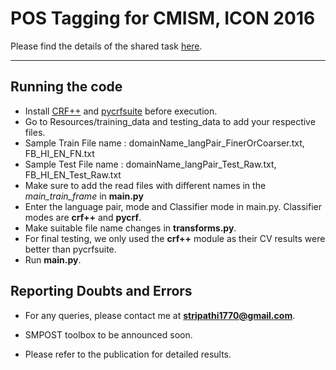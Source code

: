 POS Tagging for CMISM, ICON 2016
===================


Please find the details of the shared task [here](http://ltrc.iiit.ac.in/icon2016/).

----------


Running the code
-------------
- Install [CRF++](https://taku910.github.io/crfpp/) and [pycrfsuite](https://python-crfsuite.readthedocs.io/) before execution.
- Go to Resources/training_data and testing_data to add your respective files.
- Sample Train File name : domainName_langPair_FinerOrCoarser.txt, FB_HI_EN_FN.txt
- Sample Test File name : domainName_langPair_Test_Raw.txt, FB_HI_EN_Test_Raw.txt
- Make sure to add the read files with different names in the *main_train_frame* in **main.py**
- Enter the language pair, mode and Classifier mode in main.py. Classifier modes are **crf++** and **pycrf**.
- Make suitable file name changes in **transforms.py**.
- For final testing, we only used the **crf++** module as their CV results were better than pycrfsuite.
- Run **main.py**.

Reporting Doubts and Errors
-------------------
- For any queries, please contact me at **stripathi1770@gmail.com**.

- SMPOST toolbox to be announced soon.

- Please refer to the publication for detailed results.
